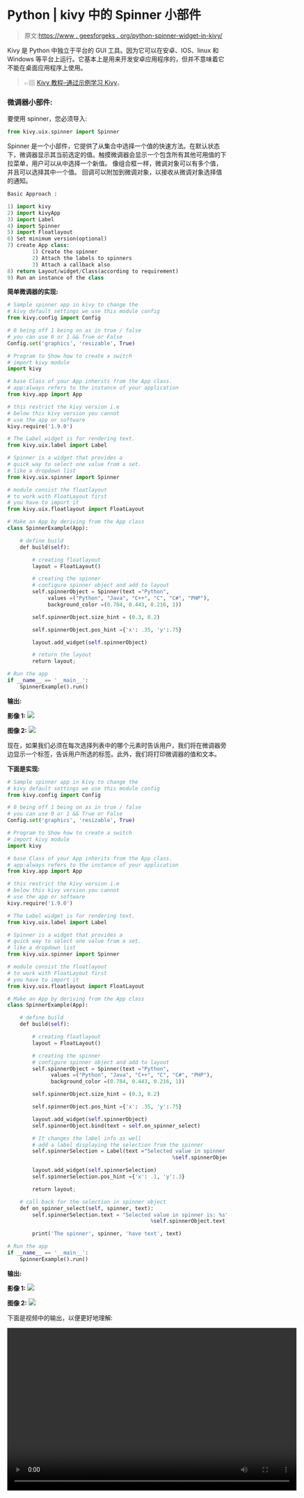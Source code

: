 # Python | kivy 中的 Spinner 小部件

> 原文:[https://www . geesforgeks . org/python-spinner-widget-in-kivy/](https://www.geeksforgeeks.org/python-spinner-widget-in-kivy/)

Kivy 是 Python 中独立于平台的 GUI 工具。因为它可以在安卓、IOS、linux 和 Windows 等平台上运行。它基本上是用来开发安卓应用程序的，但并不意味着它不能在桌面应用程序上使用。

> 👉🏽 [Kivy 教程–通过示例学习 Kivy](https://www.geeksforgeeks.org/kivy-tutorial/)。

### 微调器小部件:

要使用 spinner，您必须导入:

```py
from kivy.uix.spinner import Spinner
```

Spinner 是一个小部件，它提供了从集合中选择一个值的快速方法。在默认状态下，微调器显示其当前选定的值。触摸微调器会显示一个包含所有其他可用值的下拉菜单，用户可以从中选择一个新值。
像组合框一样，微调对象可以有多个值，并且可以选择其中一个值。
回调可以附加到微调对象，以接收从微调对象选择值的通知。

```py
Basic Approach :

1) import kivy
2) import kivyApp
3) import Label
4) import Spinner
5) import Floatlayout
6) Set minimum version(optional)
7) create App class:
        1) Create the spinner
        2) Attach the labels to spinners
        3) Attach a callback also 
8) return Layout/widget/Class(according to requirement)
9) Run an instance of the class
```

**简单微调器的实现:**

```py
# Sample spinner app in kivy to change the
# kivy default settings we use this module config
from kivy.config import Config

# 0 being off 1 being on as in true / false
# you can use 0 or 1 && True or False
Config.set('graphics', 'resizable', True)

# Program to Show how to create a switch
# import kivy module   
import kivy 

# base Class of your App inherits from the App class.   
# app:always refers to the instance of your application  
from kivy.app import App

# this restrict the kivy version i.e 
# below this kivy version you cannot 
# use the app or software 
kivy.require('1.9.0')

# The Label widget is for rendering text. 
from kivy.uix.label import Label

# Spinner is a widget that provides a
# quick way to select one value from a set.
# like a dropdown list
from kivy.uix.spinner import Spinner

# module consist the floatlayout 
# to work with FloatLayout first 
# you have to import it 
from kivy.uix.floatlayout import FloatLayout

# Make an App by deriving from the App class
class SpinnerExample(App):

    # define build 
    def build(self):

        # creating floatlayout
        layout = FloatLayout()

        # creating the spinner
        # configure spinner object and add to layout
        self.spinnerObject = Spinner(text ="Python",
             values =("Python", "Java", "C++", "C", "C#", "PHP"),
             background_color =(0.784, 0.443, 0.216, 1)) 

        self.spinnerObject.size_hint = (0.3, 0.2)

        self.spinnerObject.pos_hint ={'x': .35, 'y':.75}

        layout.add_widget(self.spinnerObject)

        # return the layout
        return layout;

# Run the app
if __name__ == '__main__':
    SpinnerExample().run()      
```

**输出:**

**影像 1:**
![](img/4c785f05e424109302b945fcee71d2bd.png)

**图像 2:**
![](img/b5d1d8af63cda49861d667476bd753d2.png)

现在，如果我们必须在每次选择列表中的哪个元素时告诉用户，我们将在微调器旁边显示一个标签，告诉用户所选的标签。此外，我们将打印微调器的值和文本。

**下面是实现:**

```py
# Sample spinner app in kivy to change the
# kivy default settings we use this module config
from kivy.config import Config

# 0 being off 1 being on as in true / false
# you can use 0 or 1 && True or False
Config.set('graphics', 'resizable', True)

# Program to Show how to create a switch
# import kivy module   
import kivy 

# base Class of your App inherits from the App class.   
# app:always refers to the instance of your application  
from kivy.app import App

# this restrict the kivy version i.e 
# below this kivy version you cannot 
# use the app or software 
kivy.require('1.9.0')

# The Label widget is for rendering text. 
from kivy.uix.label import Label

# Spinner is a widget that provides a
# quick way to select one value from a set.
# like a dropdown list
from kivy.uix.spinner import Spinner

# module consist the floatlayout 
# to work with FloatLayout first 
# you have to import it 
from kivy.uix.floatlayout import FloatLayout

# Make an App by deriving from the App class
class SpinnerExample(App):

    # define build 
    def build(self):

        # creating floatlayout
        layout = FloatLayout()

        # creating the spinner
        # configure spinner object and add to layout
        self.spinnerObject = Spinner(text ="Python",
              values =("Python", "Java", "C++", "C", "C#", "PHP"),
              background_color =(0.784, 0.443, 0.216, 1)) 

        self.spinnerObject.size_hint = (0.3, 0.2)

        self.spinnerObject.pos_hint ={'x': .35, 'y':.75}

        layout.add_widget(self.spinnerObject)
        self.spinnerObject.bind(text = self.on_spinner_select)

        # It changes the label info as well
        # add a label displaying the selection from the spinner
        self.spinnerSelection = Label(text ="Selected value in spinner is: %s" 
                                                     %self.spinnerObject.text)

        layout.add_widget(self.spinnerSelection)
        self.spinnerSelection.pos_hint ={'x': .1, 'y':.3}

        return layout;

    # call back for the selection in spinner object
    def on_spinner_select(self, spinner, text):
        self.spinnerSelection.text = "Selected value in spinner is: %s"
                                              %self.spinnerObject.text)

        print('The spinner', spinner, 'have text', text)

# Run the app
if __name__ == '__main__':
    SpinnerExample().run()      
```

**输出:**

**影像 1:**
![](img/42be1faf4107b217c8c2ebffba1dc31a.png)

**图像 2:**
![](img/0942f24854269ebe14a4d69bdeb2d43b.png)

下面是视频中的输出，以便更好地理解:

<video class="wp-video-shortcode" id="video-309927-1" width="665" height="374" preload="metadata" controls=""><source type="video/webm" src="https://media.geeksforgeeks.org/wp-content/uploads/20190530230143/spinner.webm?_=1">[https://media.geeksforgeeks.org/wp-content/uploads/20190530230143/spinner.webm](https://media.geeksforgeeks.org/wp-content/uploads/20190530230143/spinner.webm)</video>